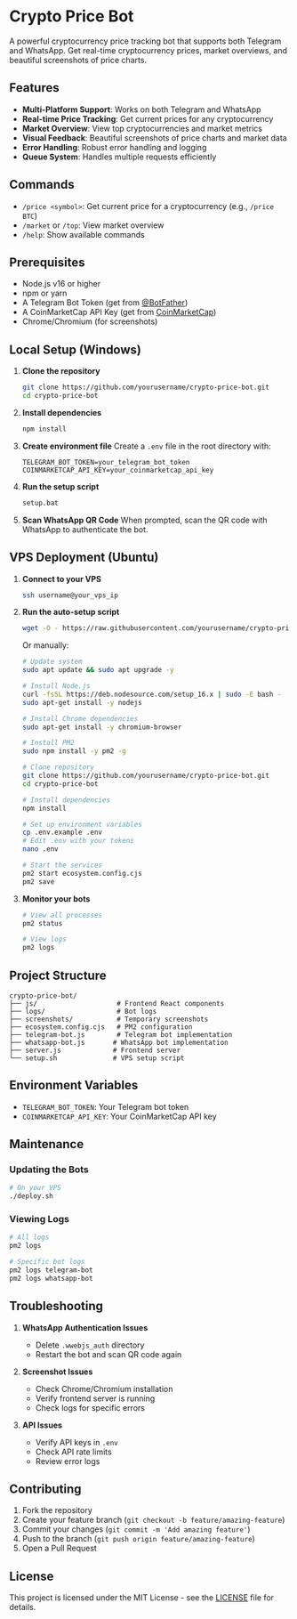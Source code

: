 # Crypto Price Bot 

A powerful cryptocurrency price tracking bot that supports both Telegram and WhatsApp. Get real-time cryptocurrency prices, market overviews, and beautiful screenshots of price charts.

## Features 

- **Multi-Platform Support**: Works on both Telegram and WhatsApp
- **Real-time Price Tracking**: Get current prices for any cryptocurrency
- **Market Overview**: View top cryptocurrencies and market metrics
- **Visual Feedback**: Beautiful screenshots of price charts and market data
- **Error Handling**: Robust error handling and logging
- **Queue System**: Handles multiple requests efficiently

## Commands 

- `/price <symbol>`: Get current price for a cryptocurrency (e.g., `/price BTC`)
- `/market` or `/top`: View market overview
- `/help`: Show available commands

## Prerequisites 

- Node.js v16 or higher
- npm or yarn
- A Telegram Bot Token (get from [@BotFather](https://t.me/botfather))
- A CoinMarketCap API Key (get from [CoinMarketCap](https://coinmarketcap.com/api/))
- Chrome/Chromium (for screenshots)

## Local Setup (Windows) 

1. **Clone the repository**
   ```bash
   git clone https://github.com/yourusername/crypto-price-bot.git
   cd crypto-price-bot
   ```

2. **Install dependencies**
   ```bash
   npm install
   ```

3. **Create environment file**
   Create a `.env` file in the root directory with:
   ```env
   TELEGRAM_BOT_TOKEN=your_telegram_bot_token
   COINMARKETCAP_API_KEY=your_coinmarketcap_api_key
   ```

4. **Run the setup script**
   ```bash
   setup.bat
   ```

5. **Scan WhatsApp QR Code**
   When prompted, scan the QR code with WhatsApp to authenticate the bot.

## VPS Deployment (Ubuntu) 

1. **Connect to your VPS**
   ```bash
   ssh username@your_vps_ip
   ```

2. **Run the auto-setup script**
   ```bash
   wget -O - https://raw.githubusercontent.com/yourusername/crypto-price-bot/main/setup.sh | bash
   ```

   Or manually:
   ```bash
   # Update system
   sudo apt update && sudo apt upgrade -y

   # Install Node.js
   curl -fsSL https://deb.nodesource.com/setup_16.x | sudo -E bash -
   sudo apt-get install -y nodejs

   # Install Chrome dependencies
   sudo apt-get install -y chromium-browser

   # Install PM2
   sudo npm install -y pm2 -g

   # Clone repository
   git clone https://github.com/yourusername/crypto-price-bot.git
   cd crypto-price-bot

   # Install dependencies
   npm install

   # Set up environment variables
   cp .env.example .env
   # Edit .env with your tokens
   nano .env

   # Start the services
   pm2 start ecosystem.config.cjs
   pm2 save
   ```

3. **Monitor your bots**
   ```bash
   # View all processes
   pm2 status

   # View logs
   pm2 logs
   ```

## Project Structure 

```
crypto-price-bot/
├── js/                    # Frontend React components
├── logs/                  # Bot logs
├── screenshots/           # Temporary screenshots
├── ecosystem.config.cjs   # PM2 configuration
├── telegram-bot.js        # Telegram bot implementation
├── whatsapp-bot.js       # WhatsApp bot implementation
├── server.js             # Frontend server
└── setup.sh              # VPS setup script
```

## Environment Variables 

- `TELEGRAM_BOT_TOKEN`: Your Telegram bot token
- `COINMARKETCAP_API_KEY`: Your CoinMarketCap API key

## Maintenance 

### Updating the Bots
```bash
# On your VPS
./deploy.sh
```

### Viewing Logs
```bash
# All logs
pm2 logs

# Specific bot logs
pm2 logs telegram-bot
pm2 logs whatsapp-bot
```

## Troubleshooting 

1. **WhatsApp Authentication Issues**
   - Delete `.wwebjs_auth` directory
   - Restart the bot and scan QR code again

2. **Screenshot Issues**
   - Check Chrome/Chromium installation
   - Verify frontend server is running
   - Check logs for specific errors

3. **API Issues**
   - Verify API keys in `.env`
   - Check API rate limits
   - Review error logs

## Contributing 

1. Fork the repository
2. Create your feature branch (`git checkout -b feature/amazing-feature`)
3. Commit your changes (`git commit -m 'Add amazing feature'`)
4. Push to the branch (`git push origin feature/amazing-feature`)
5. Open a Pull Request

## License 

This project is licensed under the MIT License - see the [LICENSE](LICENSE) file for details.
